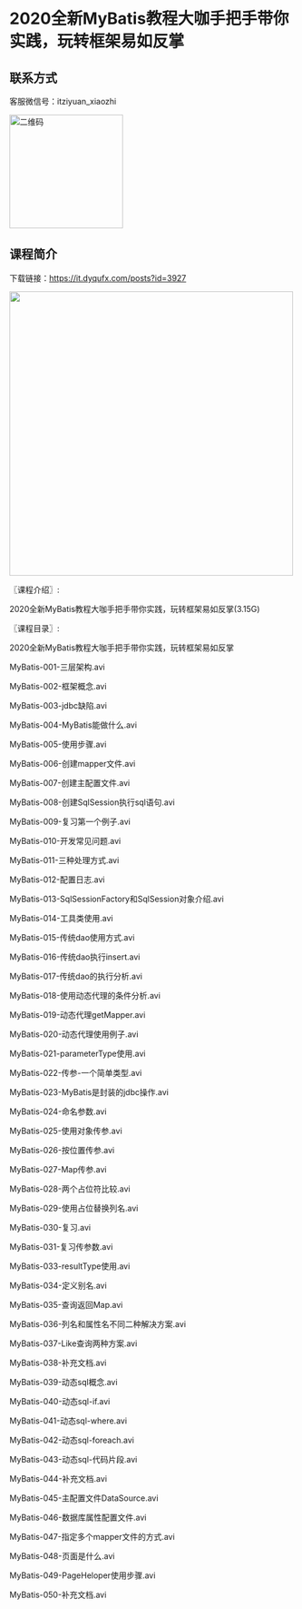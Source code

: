 # 2020全新MyBatis教程大咖手把手带你实践，玩转框架易如反掌

## 联系方式

客服微信号：itziyuan_xiaozhi

<img src="https://ziyuanyun.oss-cn-guangzhou.aliyuncs.com/common/20240614073449/666b82192834a.jpg" width="200" height="200" alt="二维码">

## 课程简介

下载链接：https://it.dyqufx.com/posts?id=3927

<img src="https://ziyuanyun.oss-cn-guangzhou.aliyuncs.com/yun/20240515185420/6644945c4c048.jpg" width="500" alt="">

  〖课程介绍〗:

 2020全新MyBatis教程大咖手把手带你实践，玩转框架易如反掌(3.15G)

 〖课程目录〗:

 2020全新MyBatis教程大咖手把手带你实践，玩转框架易如反掌



 MyBatis-001-三层架构.avi

 MyBatis-002-框架概念.avi

 MyBatis-003-jdbc缺陷.avi

 MyBatis-004-MyBatis能做什么.avi

 MyBatis-005-使用步骤.avi

 MyBatis-006-创建mapper文件.avi

 MyBatis-007-创建主配置文件.avi

 MyBatis-008-创建SqlSession执行sql语句.avi

 MyBatis-009-复习第一个例子.avi

 MyBatis-010-开发常见问题.avi

 MyBatis-011-三种处理方式.avi

 MyBatis-012-配置日志.avi

 MyBatis-013-SqlSessionFactory和SqlSession对象介绍.avi

 MyBatis-014-工具类使用.avi

 MyBatis-015-传统dao使用方式.avi

 MyBatis-016-传统dao执行insert.avi

 MyBatis-017-传统dao的执行分析.avi

 MyBatis-018-使用动态代理的条件分析.avi

 MyBatis-019-动态代理getMapper.avi

 MyBatis-020-动态代理使用例子.avi

 MyBatis-021-parameterType使用.avi

 MyBatis-022-传参-一个简单类型.avi

 MyBatis-023-MyBatis是封装的jdbc操作.avi

 MyBatis-024-命名参数.avi

 MyBatis-025-使用对象传参.avi

 MyBatis-026-按位置传参.avi

 MyBatis-027-Map传参.avi

 MyBatis-028-两个占位符比较.avi

 MyBatis-029-使用占位替换列名.avi

 MyBatis-030-复习.avi

 MyBatis-031-复习传参数.avi

 MyBatis-033-resultType使用.avi

 MyBatis-034-定义别名.avi

 MyBatis-035-查询返回Map.avi

 MyBatis-036-列名和属性名不同二种解决方案.avi

 MyBatis-037-Like查询两种方案.avi

 MyBatis-038-补充文档.avi

 MyBatis-039-动态sql概念.avi

 MyBatis-040-动态sql-if.avi

 MyBatis-041-动态sql-where.avi

 MyBatis-042-动态sql-foreach.avi

 MyBatis-043-动态sql-代码片段.avi

 MyBatis-044-补充文档.avi

 MyBatis-045-主配置文件DataSource.avi

 MyBatis-046-数据库属性配置文件.avi

 MyBatis-047-指定多个mapper文件的方式.avi

 MyBatis-048-页面是什么.avi

 MyBatis-049-PageHeloper使用步骤.avi

 MyBatis-050-补充文档.avi

  